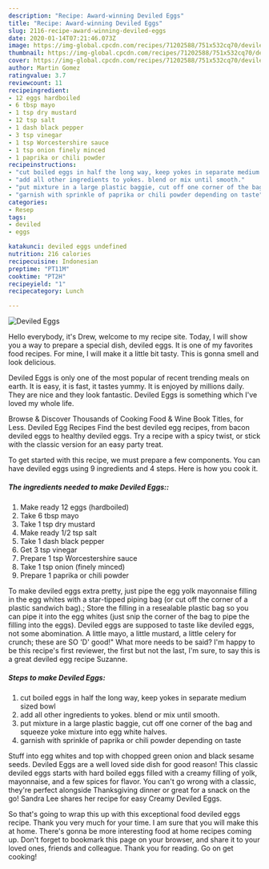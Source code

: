 ```yaml
---
description: "Recipe: Award-winning Deviled Eggs"
title: "Recipe: Award-winning Deviled Eggs"
slug: 2116-recipe-award-winning-deviled-eggs
date: 2020-01-14T07:21:46.073Z
image: https://img-global.cpcdn.com/recipes/71202588/751x532cq70/deviled-eggs-recipe-main-photo.jpg
thumbnail: https://img-global.cpcdn.com/recipes/71202588/751x532cq70/deviled-eggs-recipe-main-photo.jpg
cover: https://img-global.cpcdn.com/recipes/71202588/751x532cq70/deviled-eggs-recipe-main-photo.jpg
author: Martin Gomez
ratingvalue: 3.7
reviewcount: 11
recipeingredient:
- 12 eggs hardboiled
- 6 tbsp mayo
- 1 tsp dry mustard
- 12 tsp salt
- 1 dash black pepper
- 3 tsp vinegar
- 1 tsp Worcestershire sauce
- 1 tsp onion finely minced
- 1 paprika or chili powder
recipeinstructions:
- "cut boiled eggs in half the long way, keep yokes in separate medium sized bowl"
- "add all other ingredients to yokes. blend or mix until smooth."
- "put mixture in a large plastic baggie, cut off one corner of the bag and squeeze yoke mixture into egg white halves."
- "garnish with sprinkle of paprika or chili powder depending on taste"
categories:
- Resep
tags:
- deviled
- eggs

katakunci: deviled eggs undefined
nutrition: 216 calories
recipecuisine: Indonesian
preptime: "PT11M"
cooktime: "PT2H"
recipeyield: "1"
recipecategory: Lunch

---
```



![Deviled Eggs](https://img-global.cpcdn.com/recipes/71202588/751x532cq70/deviled-eggs-recipe-main-photo.jpg)

Hello everybody, it's Drew, welcome to my recipe site. Today, I will show you a way to prepare a special dish, deviled eggs. It is one of my favorites food recipes. For mine, I will make it a little bit tasty. This is gonna smell and look delicious.

Deviled Eggs is only one of the most popular of recent trending meals on earth. It is easy, it is fast, it tastes yummy. It is enjoyed by millions daily. They are nice and they look fantastic. Deviled Eggs is something which I've loved my whole life.

Browse &amp; Discover Thousands of Cooking Food &amp; Wine Book Titles, for Less. Deviled Egg Recipes Find the best deviled egg recipes, from bacon deviled eggs to healthy deviled eggs. Try a recipe with a spicy twist, or stick with the classic version for an easy party treat.


To get started with this recipe, we must prepare a few components. You can have deviled eggs using 9 ingredients and 4 steps. Here is how you cook it.

##### The ingredients needed to make Deviled Eggs::

1. Make ready 12 eggs (hardboiled)
1. Take 6 tbsp mayo
1. Take 1 tsp dry mustard
1. Make ready 1/2 tsp salt
1. Take 1 dash black pepper
1. Get 3 tsp vinegar
1. Prepare 1 tsp Worcestershire sauce
1. Take 1 tsp onion (finely minced)
1. Prepare 1 paprika or chili powder


To make deviled eggs extra pretty, just pipe the egg yolk mayonnaise filling in the egg whites with a star-tipped piping bag (or cut off the corner of a plastic sandwich bag).; Store the filling in a resealable plastic bag so you can pipe it into the egg whites (just snip the corner of the bag to pipe the filling into the eggs). Deviled eggs are supposed to taste like deviled eggs, not some abomination. A little mayo, a little mustard, a little celery for crunch; these are SO &#39;D&#39; good!&#34; What more needs to be said? I&#39;m happy to be this recipe&#39;s first reviewer, the first but not the last, I&#39;m sure, to say this is a great deviled egg recipe Suzanne. 

##### Steps to make Deviled Eggs:

1. cut boiled eggs in half the long way, keep yokes in separate medium sized bowl
1. add all other ingredients to yokes. blend or mix until smooth.
1. put mixture in a large plastic baggie, cut off one corner of the bag and squeeze yoke mixture into egg white halves.
1. garnish with sprinkle of paprika or chili powder depending on taste


Stuff into egg whites and top with chopped green onion and black sesame seeds. Deviled Eggs are a well loved side dish for good reason! This classic deviled eggs starts with hard boiled eggs filled with a creamy filling of yolk, mayonnaise, and a few spices for flavor. You can&#39;t go wrong with a classic, they&#39;re perfect alongside Thanksgiving dinner or great for a snack on the go! Sandra Lee shares her recipe for easy Creamy Deviled Eggs. 

So that's going to wrap this up with this exceptional food deviled eggs recipe. Thank you very much for your time. I am sure that you will make this at home. There's gonna be more interesting food at home recipes coming up. Don't forget to bookmark this page on your browser, and share it to your loved ones, friends and colleague. Thank you for reading. Go on get cooking!
